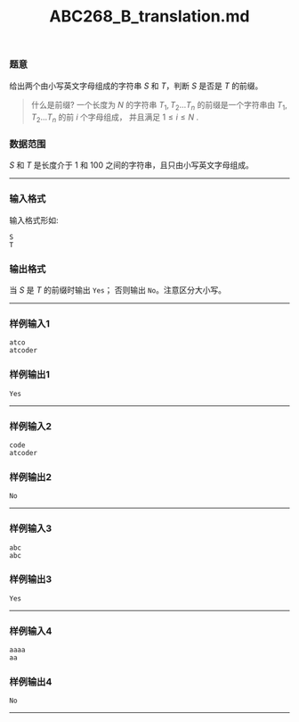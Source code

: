 ﻿---
title: "ABC268_B_translation.md"
tags: []
author: ""
created: ""
---

### 题意 

给出两个由小写英文字母组成的字符串 $S$ 和 $T$，判断 $S$ 是否是 $T$ 的前缀。

> 什么是前缀?
> 一个长度为 $N$ 的字符串 $T_{1},T_{2}...T_{n}$ 的前缀是一个字符串由 $T_{1},T_{2}...T_{n}$ 的前 $i$ 个字母组成， 并且满足 $1\leq i \leq N$ .

### 数据范围

$S$ 和 $T$ 是长度介于 $1$ 和 $100$ 之间的字符串，且只由小写英文字母组成。

---

### 输入格式

输入格式形如:
```
S
T
```

### 输出格式

当 $S$ 是 $T$ 的前缀时输出 `Yes`； 否则输出 `No`。注意区分大小写。

---

### 样例输入1

```
atco
atcoder
```

### 样例输出1

```
Yes
```

---

### 样例输入2

```
code
atcoder
```

### 样例输出2

```
No
```

---

### 样例输入3

```
abc
abc
```

### 样例输出3

```
Yes
```

---

### 样例输入4

```
aaaa
aa
```

### 样例输出4

```
No
```

---

